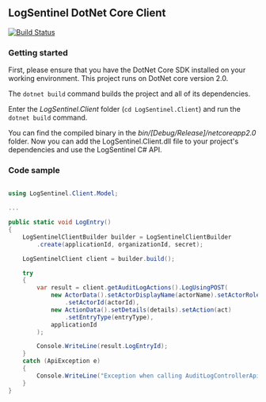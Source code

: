 ## LogSentinel DotNet Core Client

[![Build Status](https://travis-ci.org/LogSentinel/logsentinel-dotnet-core-client.svg?branch=master)](https://travis-ci.org/LogSentinel/logsentinel-dotnet-core-client)

### Getting started
First, please ensure that you have the DotNet Core SDK installed on your working environment. This project runs on DotNet core version 2.0.

The ```dotnet build``` command builds the project and all of its dependencies. 

Enter the _LogSentinel.Client_ folder (```cd LogSentinel.Client```) and run  the ```dotnet build``` command. 

You can find the compiled binary in the _bin/[Debug/Release]/netcoreapp2.0_ folder. Now you can add the LogSentinel.Client.dll file to your project's dependencies and use the LogSentinel C# API.

### Code sample
```csharp

using LogSentinel.Client.Model;

...

public static void LogEntry() 
{
	LogSentinelClientBuilder builder = LogSentinelClientBuilder
		.create(applicationId, organizationId, secret);

	LogSentinelClient client = builder.build();    

	try
	{
		var result = client.getAuditLogActions().LogUsingPOST(
			new ActorData().setActorDisplayName(actorName).setActorRoles(actorRoles)
				.setActorId(actorId),
			new ActionData().setDetails(details).setAction(act)
				.setEntryType(entryType), 
			applicationId
		);

		Console.WriteLine(result.LogEntryId);
	}
	catch (ApiException e)
	{
		Console.WriteLine("Exception when calling AuditLogControllerApi#logAuthAction");
	}
}
```
